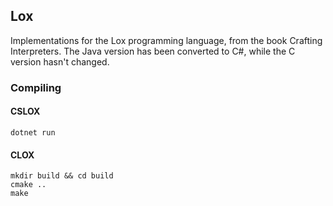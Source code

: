 ## Lox

Implementations for the Lox programming language, from the book Crafting Interpreters.
The Java version has been converted to C#, while the C version hasn't changed.

### Compiling

#### CSLOX
```
dotnet run
```

#### CLOX
```
mkdir build && cd build
cmake ..
make
```